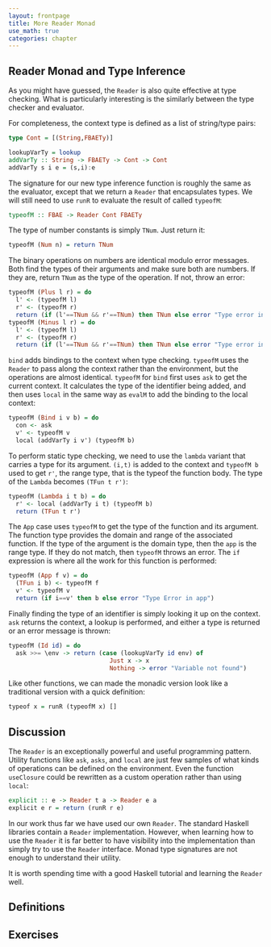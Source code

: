 ```yaml
---
layout: frontpage
title: More Reader Monad
use_math: true
categories: chapter
---
```


## Reader Monad and Type Inference

As you might have guessed, the `Reader` is also quite effective at
type checking.  What is particularly interesting is the similarly
between the type checker and evaluator.

For completeness, the context type is defined as a list of string/type pairs:

```haskell
type Cont = [(String,FBAETy)]
```

```haskell
lookupVarTy = lookup
addVarTy :: String -> FBAETy -> Cont -> Cont
addVarTy s i e = (s,i):e
```

The signature for our new type inference function is roughly the same as the evaluator, except that we return a `Reader` that encapsulates types.  We will still need to use `runR` to evaluate the result of called `typeofM`:

```haskell
typeofM :: FBAE -> Reader Cont FBAETy
```

The type of number constants is simply `TNum`.  Just return it:

```haskell
typeofM (Num n) = return TNum
```

The binary operations on numbers are identical modulo error messages.  Both find the types of their arguments and make sure both are numbers.  If they are, return `TNum` as the type of the operation.  If not, throw an error:

```haskell
typeofM (Plus l r) = do
  l' <- (typeofM l)
  r' <- (typeofM r)
  return (if (l'==TNum && r'==TNum) then TNum else error "Type error in +")
typeofM (Minus l r) = do
  l' <- (typeofM l)
  r' <- (typeofM r)
  return (if (l'==TNum && r'==TNum) then TNum else error "Type error in -")
```

`bind` adds bindings to the context when type checking.  `typeofM` uses the `Reader` to pass along the context rather than the environment, but the operations are almost identical.  `typeofM` for `bind` first uses `ask` to get the current context.  It calculates the type of the identifier being added, and then uses `local` in the same way as `evalM` to add the binding to the local context:

```haskell
typeofM (Bind i v b) = do
  con <- ask
  v' <- typeofM v
  local (addVarTy i v') (typeofM b)
```

To perform static type checking, we need to use the `lambda` variant that carries a type for its argument.  `(i,t)` is added to the context and `typeofM b` used to get `r'`, the range type, that is the typeof the function body.  The type of the `Lambda` becomes `(TFun t r')`:

```haskell
typeofM (Lambda i t b) = do
  r' <- local (addVarTy i t) (typeofM b)
  return (TFun t r')
```

The `App` case uses `typeofM` to get the type of the function and its argument.  The function type provides the domain and range of the associated function.  If the type of the argument is the domain type, then the `app` is the range type.  If they do not match, then `typeofM` throws an error.  The `if` expression is where all the work for this function is performed:

```haskell
typeofM (App f v) = do
  (TFun i b) <- typeofM f
  v' <- typeofM v
  return (if i==v' then b else error "Type Error in app")
```

Finally finding the type of an identifier is simply looking it up on the context.  `ask` returns the context, a lookup is performed, and either a type is returned or an error message is thrown:

```haskell
typeofM (Id id) = do
  ask >>= \env -> return (case (lookupVarTy id env) of
                            Just x -> x
                            Nothing -> error "Variable not found")
```

Like other functions, we can made the monadic version look like a traditional version with a quick definition:

```haskell
typeof x = runR (typeofM x) []
```

## Discussion

The `Reader` is an exceptionally powerful and useful programming pattern.  Utility functions like `ask`, `asks`, and `local` are just  few samples of what kinds of operations can be defined on the environment.  Even the function `useClosure` could be rewritten as a  custom operation rather than using `local`:

```haskell
explicit :: e -> Reader t a -> Reader e a
explicit e r = return (runR r e)
```

In our work thus far we have used our own `Reader`.  The standard Haskell libraries contain a `Reader` implementation.  However, when learning how to use the `Reader` it is far better to have visibility into the implementation than simply try to use the `Reader` interface.  Monad type signatures are not enough to understand their utility.

It is worth spending time with a good Haskell tutorial and learning the `Reader` well.

## Definitions

## Exercises
